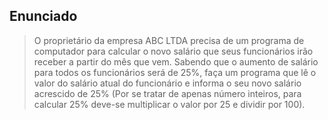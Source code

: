 ## Enunciado

> O proprietário da empresa ABC LTDA precisa de um programa de computador para calcular o novo salário que seus funcionários irão receber a partir do mês que vem. Sabendo que o aumento de salário para todos os funcionários será de 25%, faça um programa que lê o valor do salário atual do funcionário e informa o seu novo salário acrescido de 25% (Por se tratar de apenas número inteiros, para calcular 25% deve-se multiplicar o valor por 25 e dividir por 100).